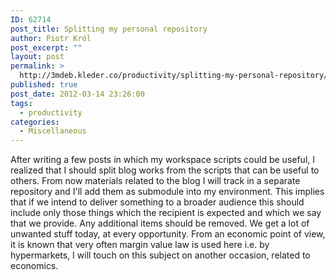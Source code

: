```yaml
---
ID: 62714
post_title: Splitting my personal repository
author: Piotr Król
post_excerpt: ""
layout: post
permalink: >
  http://3mdeb.kleder.co/productivity/splitting-my-personal-repository/
published: true
post_date: 2012-03-14 23:26:00
tags:
  - productivity
categories:
  - Miscellaneous
---
```

After writing a few posts in which my workspace scripts could be useful, I 
realized that I should split blog works from the scripts that can be useful to 
others. From now materials related to the blog I will track in a separate 
repository and I'll add them as submodule into my environment. This implies that 
if we intend to deliver something to a broader audience this should include only 
those things which the recipient is expected and which we say that we provide. 
Any additional items should be removed. We get a lot of unwanted stuff today, at 
every opportunity. From an economic point of view, it is known that very often 
margin value law is used here i.e. by hypermarkets, I will touch on this subject 
on another occasion, related to economics.